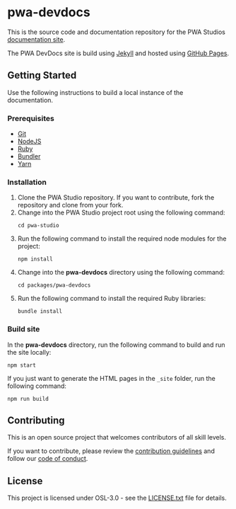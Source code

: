 # pwa-devdocs

This is the source code and documentation repository for the PWA Studios [documentation site].

The PWA DevDocs site is build using [Jekyll] and hosted using [GitHub Pages].

## Getting Started

Use the following instructions to build a local instance of the documentation.

### Prerequisites

-   [Git]
-   [NodeJS]
-   [Ruby]
-   [Bundler]
-   [Yarn]

### Installation

1.  Clone the PWA Studio repository. If you want to contribute, fork the repository and clone from your fork.
2.  Change into the PWA Studio project root using the following command:
    ```
    cd pwa-studio
    ```
3.  Run the following command to install the required node modules for the project:
    ```
    npm install
    ```
4.  Change into the **pwa-devdocs** directory using the following command:
    ```
    cd packages/pwa-devdocs
    ```
5.  Run the following command to install the required Ruby libraries:
    ```
    bundle install
    ```

### Build site

In the **pwa-devdocs** directory, run the following command to build and run the site locally:

```
npm start
```

If you just want to generate the HTML pages in the `_site` folder, run the following command:

```
npm run build
```

## Contributing

This is an open source project that welcomes contributors of all skill levels.

If you want to contribute, please review the [contribution guidelines] and follow our [code of conduct].

## License

This project is licensed under OSL-3.0 - see the [LICENSE.txt] file for details.

[contribution guidelines]: ../../.github/CONTRIBUTING.md
[code of conduct]: ../../.github/CODE_OF_CONDUCT.md
[license.txt]: LICENSE.txt
[documentation site]: https://magento-research.github.io/pwa-studio/
[nodejs]: https://nodejs.org
[ruby]: https://www.ruby-lang.org/
[bundler]: http://bundler.io/
[yarn]: https://yarnpkg.com/en/
[jekyll]: https://jekyllrb.com/
[github pages]: https://pages.github.com/
[git]: https://git-scm.com/
